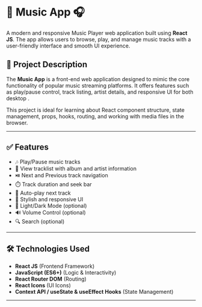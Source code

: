 # 🎵 Music App 🎧

A modern and responsive Music Player web application built using **React JS**. The app allows users to browse, play, and manage music tracks with a user-friendly interface and smooth UI experience.

## 📌 Project Description

The **Music App** is a front-end web application designed to mimic the core functionality of popular music streaming platforms. It offers features such as play/pause control, track listing, artist details, and responsive UI for both desktop .

This project is ideal for learning about React component structure, state management, props, hooks, routing, and working with media files in the browser.

---

## ✅ Features

- 🎶 Play/Pause music tracks
- 📃 View tracklist with album and artist information
- ⏯️ Next and Previous track navigation
- ⏱️ Track duration and seek bar
- 🔁 Auto-play next track
- 🎨 Stylish and responsive UI
- 🌙 Light/Dark Mode (optional)
- 🔊 Volume Control (optional)
- 🔍 Search (optional)

---

## 🛠️ Technologies Used

- **React JS** (Frontend Framework)
- **JavaScript (ES6+)** (Logic & Interactivity)
- **React Router DOM** (Routing)
- **React Icons** (UI Icons)
- **Context API / useState & useEffect Hooks** (State Management)

---


